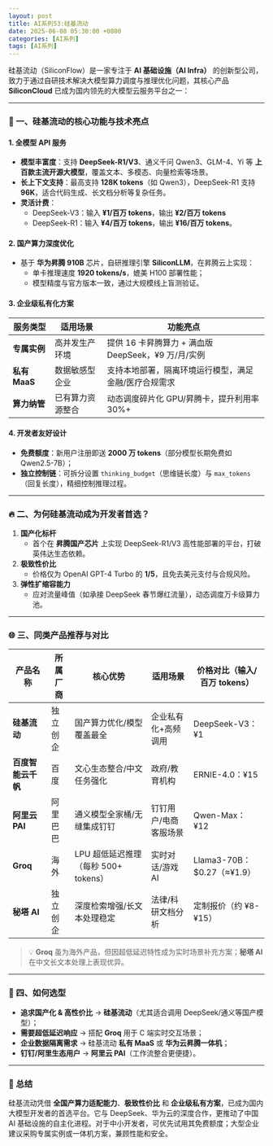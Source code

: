 ```yaml
---
layout: post
title: AI系列53:硅基流动
date: 2025-06-08 05:30:00 +0800
categories: [AI系列]
tags: [AI系列]
---
```

硅基流动（SiliconFlow）是一家专注于 **AI 基础设施（AI Infra）** 的创新型公司，致力于通过自研技术解决大模型算力调度与推理优化问题，其核心产品 **SiliconCloud** 已成为国内领先的大模型云服务平台之一：

---

### 🧠 一、硅基流动的核心功能与技术亮点  
#### 1. **全模型 API 服务**  
- **模型丰富度**：支持 **DeepSeek-R1/V3**、通义千问 Qwen3、GLM-4、Yi 等 **上百款主流开源大模型**，覆盖文本、多模态、向量检索等场景。  
- **长上下文支持**：最高支持 **128K tokens**（如 Qwen3），DeepSeek-R1 支持 **96K**，适合代码生成、长文档分析等复杂任务。  
- **灵活计费**：  
  - DeepSeek-V3：输入 **¥1/百万 tokens**，输出 **¥2/百万 tokens**  
  - DeepSeek-R1：输入 **¥4/百万 tokens**，输出 **¥16/百万 tokens**。  

#### 2. **国产算力深度优化**  
- 基于 **华为昇腾 910B** 芯片，自研推理引擎 **SiliconLLM**，在昇腾云上实现：  
  - 单卡推理速度 **1920 tokens/s**，媲美 H100 部署性能；  
  - 模型精度与官方版本一致，通过大规模线上盲测验证。  

#### 3. **企业级私有化方案**  
| 服务类型       | 适用场景                  | 功能亮点                                                                 |  
|----------------|--------------------------|-------------------------------------------------------------------------|  
| **专属实例**   | 高并发生产环境           | 提供 16 卡昇腾算力 + 满血版 DeepSeek，¥9 万/月/实例         |  
| **私有 MaaS**  | 数据敏感型企业           | 支持本地部署，隔离环境运行模型，满足金融/医疗合规需求       |  
| **算力纳管**   | 已有算力资源整合         | 动态调度碎片化 GPU/昇腾卡，提升利用率 30%+     |  

#### 4. **开发者友好设计**  
- **免费额度**：新用户注册即送 **2000 万 tokens**（部分模型长期免费如 Qwen2.5-7B）；  
- **独立控制链**：可拆分设置 `thinking_budget`（思维链长度）与 `max_tokens`（回复长度），精细控制推理过程。  

---

### 🔥 二、为何硅基流动成为开发者首选？  
1. **国产化标杆**  
   - 首个在 **昇腾国产芯片** 上实现 DeepSeek-R1/V3 高性能部署的平台，打破英伟达生态依赖。  
2. **极致性价比**  
   - 价格仅为 OpenAI GPT-4 Turbo 的 **1/5**，且免去美元支付与合规风险。  
3. **弹性扩缩容能力**  
   - 应对流量峰值（如承接 DeepSeek 春节爆红流量），动态调度万卡级算力池。  

---

### 🌐 三、同类产品推荐与对比  

| **产品名称**   | **所属厂商** | **核心优势**                          | **适用场景**               | **价格对比（输入/百万 tokens）** |  
|----------------|-------------|-------------------------------------|--------------------------|-------------------------------|  
| **硅基流动**   | 独立创企    | 国产算力优化/模型覆盖最全            | 企业私有化+高频调用       | DeepSeek-V3：¥1              |  
| **百度智能云千帆** | 百度       | 文心生态整合/中文任务强化            | 政府/教育机构             | ERNIE-4.0：¥15               |  
| **阿里云 PAI** | 阿里巴巴    | 通义模型全家桶/无缝集成钉钉          | 钉钉用户/电商客服场景     | Qwen-Max：¥12                |  
| **Groq**       | 海外        | LPU 超低延迟推理（每秒 500+ tokens） | 实时对话/游戏 AI          | Llama3-70B：$0.27（≈¥1.9）   |  
| **秘塔 AI**    | 独立创企    | 深度检索增强/长文本处理稳定          | 法律/科研文档分析         | 定制报价（约 ¥8-¥15）         |  

> 💡 **Groq** 虽为海外产品，但因超低延迟特性成为实时场景补充方案；**秘塔 AI** 在中文长文本处理上表现优异。

---

### 🚀 四、如何选型
- **追求国产化 & 高性价比** → **硅基流动**（尤其适合调用 DeepSeek/通义等国产模型）；  
- **需要超低延迟响应** → 搭配 **Groq** 用于 C 端实时交互场景；  
- **企业数据隔离需求** → 硅基流动 **私有 MaaS** 或 **华为云昇腾一体机**；  
- **钉钉/阿里生态用户** → **阿里云 PAI**（工作流整合更便捷）。  

---

### 💎 总结  
硅基流动凭借 **全国产算力适配能力**、**极致性价比** 和 **企业级私有方案**，已成为国内大模型开发者的首选平台。它与 DeepSeek、华为云的深度合作，更推动了中国 AI 基础设施的自主化进程。对于中小开发者，可优先试用其免费额度；大型企业建议采购专属实例或一体机方案，兼顾性能和安全。